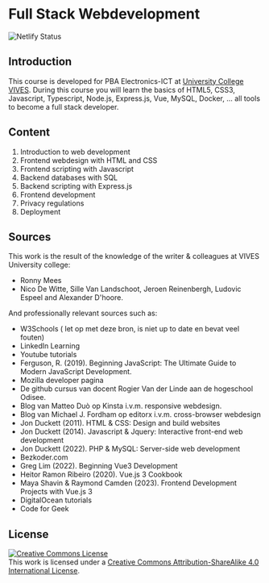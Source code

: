 # Full Stack Webdevelopment

![Netlify Status](https://api.netlify.com/api/v1/badges/2da24422-0bbe-45a8-a291-54c5d790d80f/deploy-status)

## Introduction

This course is developed for PBA Electronics-ICT at [University College VIVES](https://www.vives.be/nl/technology/elektronica-ict).
During this course you will learn the basics of HTML5, CSS3, Javascript, Typescript, Node.js, Express.js, Vue, MySQL, Docker, ... all tools to become a full stack developer.

## Content

1. Introduction to web development
2. Frontend webdesign with HTML and CSS
3. Frontend scripting with Javascript
4. Backend databases with SQL
5. Backend scripting with Express.js
6. Frontend development
7. Privacy regulations
8. Deployment

## Sources

This work is the result of the knowledge of the writer & colleagues at VIVES University college:

* Ronny Mees
* Nico De Witte, Sille Van Landschoot, Jeroen Reinenbergh, Ludovic Espeel and Alexander D'hoore.

And professionally relevant sources such as:

* W3Schools ( let op met deze bron, is niet up to date en bevat veel fouten)
* LinkedIn Learning
* Youtube tutorials
* Ferguson, R. (2019). Beginning JavaScript: The Ultimate Guide to Modern JavaScript Development.
* Mozilla developer pagina
* De github cursus van docent Rogier Van der Linde aan de hogeschool Odisee.
* Blog van Matteo Duò op Kinsta i.v.m. responsive webdesign.
* Blog van Michael J. Fordham op editorx i.v.m. cross-browser webdesign
* Jon Duckett (2011). HTML & CSS: Design and build websites
* Jon Duckett (2014). Javascript & Jquery: Interactive front-end web development
* Jon Duckett (2022). PHP & MySQL: Server-side web development
* Bezkoder.com
* Greg Lim (2022). Beginning Vue3 Development
* Heitor Ramon Ribeiro (2020). Vue.js 3 Cookbook
* Maya Shavin & Raymond Camden (2023). Frontend Development Projects with Vue.js 3
* DigitalOcean tutorials
* Code for Geek

## License

<a rel="license" href="http://creativecommons.org/licenses/by-sa/4.0/"><img alt="Creative Commons License" style="border-width:0" src="https://i.creativecommons.org/l/by-sa/4.0/88x31.png" /></a><br />This work is licensed under a <a rel="license" href="http://creativecommons.org/licenses/by-sa/4.0/">Creative Commons Attribution-ShareAlike 4.0 International License</a>.